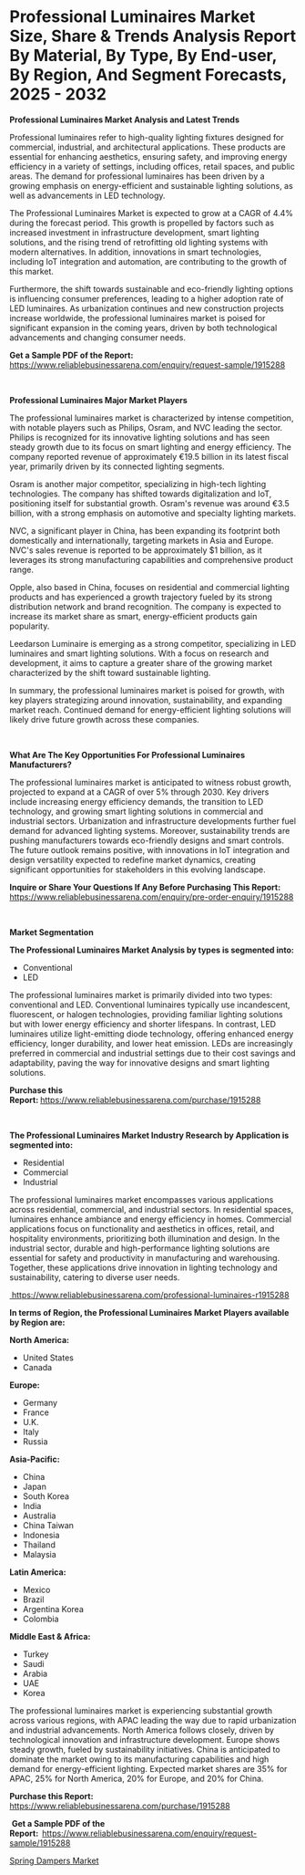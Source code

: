 <p><h1>Professional Luminaires Market Size, Share & Trends Analysis Report By Material, By Type, By End-user, By Region, And Segment Forecasts, 2025 - 2032</h1></p><p><strong>Professional Luminaires Market Analysis and Latest Trends</strong></p>
<p><p>Professional luminaires refer to high-quality lighting fixtures designed for commercial, industrial, and architectural applications. These products are essential for enhancing aesthetics, ensuring safety, and improving energy efficiency in a variety of settings, including offices, retail spaces, and public areas. The demand for professional luminaires has been driven by a growing emphasis on energy-efficient and sustainable lighting solutions, as well as advancements in LED technology.</p><p>The Professional Luminaires Market is expected to grow at a CAGR of 4.4% during the forecast period. This growth is propelled by factors such as increased investment in infrastructure development, smart lighting solutions, and the rising trend of retrofitting old lighting systems with modern alternatives. In addition, innovations in smart technologies, including IoT integration and automation, are contributing to the growth of this market. </p><p>Furthermore, the shift towards sustainable and eco-friendly lighting options is influencing consumer preferences, leading to a higher adoption rate of LED luminaires. As urbanization continues and new construction projects increase worldwide, the professional luminaires market is poised for significant expansion in the coming years, driven by both technological advancements and changing consumer needs.</p></p>
<p><strong>Get a Sample PDF of the Report:&nbsp;</strong> <a href="https://www.reliablebusinessarena.com/enquiry/request-sample/1915288?utm_campaign=3314&utm_medium=2&utm_source=Github&utm_content=ia&utm_term=10042025&utm_id=professional-luminaires">https://www.reliablebusinessarena.com/enquiry/request-sample/1915288</a></p>
<p>&nbsp;</p>
<p><strong>Professional Luminaires Major Market Players</strong></p>
<p><p>The professional luminaires market is characterized by intense competition, with notable players such as Philips, Osram, and NVC leading the sector. Philips is recognized for its innovative lighting solutions and has seen steady growth due to its focus on smart lighting and energy efficiency. The company reported revenue of approximately €19.5 billion in its latest fiscal year, primarily driven by its connected lighting segments.</p><p>Osram is another major competitor, specializing in high-tech lighting technologies. The company has shifted towards digitalization and IoT, positioning itself for substantial growth. Osram's revenue was around €3.5 billion, with a strong emphasis on automotive and specialty lighting markets.</p><p>NVC, a significant player in China, has been expanding its footprint both domestically and internationally, targeting markets in Asia and Europe. NVC's sales revenue is reported to be approximately $1 billion, as it leverages its strong manufacturing capabilities and comprehensive product range.</p><p>Opple, also based in China, focuses on residential and commercial lighting products and has experienced a growth trajectory fueled by its strong distribution network and brand recognition. The company is expected to increase its market share as smart, energy-efficient products gain popularity.</p><p>Leedarson Luminaire is emerging as a strong competitor, specializing in LED luminaires and smart lighting solutions. With a focus on research and development, it aims to capture a greater share of the growing market characterized by the shift toward sustainable lighting.</p><p>In summary, the professional luminaires market is poised for growth, with key players strategizing around innovation, sustainability, and expanding market reach. Continued demand for energy-efficient lighting solutions will likely drive future growth across these companies.</p></p>
<p>&nbsp;</p>
<p><strong>What Are The Key Opportunities For Professional Luminaires Manufacturers?</strong></p>
<p><p>The professional luminaires market is anticipated to witness robust growth, projected to expand at a CAGR of over 5% through 2030. Key drivers include increasing energy efficiency demands, the transition to LED technology, and growing smart lighting solutions in commercial and industrial sectors. Urbanization and infrastructure developments further fuel demand for advanced lighting systems. Moreover, sustainability trends are pushing manufacturers towards eco-friendly designs and smart controls. The future outlook remains positive, with innovations in IoT integration and design versatility expected to redefine market dynamics, creating significant opportunities for stakeholders in this evolving landscape.</p></p>
<p><strong>Inquire or Share Your Questions If Any Before Purchasing This Report:</strong> <a href="https://www.reliablebusinessarena.com/enquiry/pre-order-enquiry/1915288?utm_campaign=3314&utm_medium=2&utm_source=Github&utm_content=ia&utm_term=10042025&utm_id=professional-luminaires">https://www.reliablebusinessarena.com/enquiry/pre-order-enquiry/1915288</a></p>
<p>&nbsp;</p>
<p><strong>Market Segmentation</strong></p>
<p><strong>The Professional Luminaires Market Analysis by types is segmented into:</strong></p>
<p><ul><li>Conventional</li><li>LED</li></ul></p>
<p><p>The professional luminaires market is primarily divided into two types: conventional and LED. Conventional luminaires typically use incandescent, fluorescent, or halogen technologies, providing familiar lighting solutions but with lower energy efficiency and shorter lifespans. In contrast, LED luminaires utilize light-emitting diode technology, offering enhanced energy efficiency, longer durability, and lower heat emission. LEDs are increasingly preferred in commercial and industrial settings due to their cost savings and adaptability, paving the way for innovative designs and smart lighting solutions.</p></p>
<p><strong>Purchase this Report:&nbsp;</strong><a href="https://www.reliablebusinessarena.com/purchase/1915288?utm_campaign=3314&utm_medium=2&utm_source=Github&utm_content=ia&utm_term=10042025&utm_id=professional-luminaires">https://www.reliablebusinessarena.com/purchase/1915288</a></p>
<p>&nbsp;</p>
<p><strong>The Professional Luminaires Market Industry Research by Application is segmented into:</strong></p>
<p><ul><li>Residential</li><li>Commercial</li><li>Industrial</li></ul></p>
<p><p>The professional luminaires market encompasses various applications across residential, commercial, and industrial sectors. In residential spaces, luminaires enhance ambiance and energy efficiency in homes. Commercial applications focus on functionality and aesthetics in offices, retail, and hospitality environments, prioritizing both illumination and design. In the industrial sector, durable and high-performance lighting solutions are essential for safety and productivity in manufacturing and warehousing. Together, these applications drive innovation in lighting technology and sustainability, catering to diverse user needs.</p></p>
<p><a href="https://www.reliablebusinessarena.com/professional-luminaires-r1915288?utm_campaign=3314&utm_medium=2&utm_source=Github&utm_content=ia&utm_term=10042025&utm_id=professional-luminaires">&nbsp;https://www.reliablebusinessarena.com/professional-luminaires-r1915288</a></p>
<p><strong>In terms of Region, the Professional Luminaires Market Players available by Region are:</strong></p>
<p>
    <p> <strong> North America: </strong>
        <ul>
            <li>United States</li>
            <li>Canada</li>
        </ul>
        </p> 
    <p> <strong> Europe: </strong>
        <ul>
            <li>Germany</li>
            <li>France</li>
            <li>U.K.</li>
            <li>Italy</li>
            <li>Russia</li>
        </ul>
        </p> 
    <p> <strong> Asia-Pacific: </strong>
        <ul>
            <li>China</li>
            <li>Japan</li>
            <li>South Korea</li>
            <li>India</li>
            <li>Australia</li>
            <li>China Taiwan</li>
            <li>Indonesia</li>
            <li>Thailand</li>
            <li>Malaysia</li>
        </ul>
        </p> 
    <p> <strong> Latin America: </strong>
        <ul>
            <li>Mexico</li>
            <li>Brazil</li>
            <li>Argentina Korea</li>
            <li>Colombia</li>
        </ul>
        </p> 
    <p> <strong> Middle East & Africa: </strong>
        <ul>
            <li>Turkey</li>
            <li>Saudi</li>
            <li>Arabia</li>
            <li>UAE</li>
            <li>Korea</li>
        </ul>
    </p>
    </p>
<p><p>The professional luminaires market is experiencing substantial growth across various regions, with APAC leading the way due to rapid urbanization and industrial advancements. North America follows closely, driven by technological innovation and infrastructure development. Europe shows steady growth, fueled by sustainability initiatives. China is anticipated to dominate the market owing to its manufacturing capabilities and high demand for energy-efficient lighting. Expected market shares are 35% for APAC, 25% for North America, 20% for Europe, and 20% for China.</p></p>
<p><strong>Purchase this Report: </strong><a href="https://www.reliablebusinessarena.com/purchase/1915288?utm_campaign=3314&utm_medium=2&utm_source=Github&utm_content=ia&utm_term=10042025&utm_id=professional-luminaires">https://www.reliablebusinessarena.com/purchase/1915288</a></p>
<p>&nbsp;<strong>Get a Sample PDF of the Report:&nbsp;&nbsp;</strong><a href="https://www.reliablebusinessarena.com/enquiry/request-sample/1915288?utm_campaign=3314&utm_medium=2&utm_source=Github&utm_content=ia&utm_term=10042025&utm_id=professional-luminaires">https://www.reliablebusinessarena.com/enquiry/request-sample/1915288</a></p>
<p><strong></strong></p>
<p><p><a href="https://github.com/hamremunazm4/Market-Research-Report-List-1/blob/main/spring-dampers-market.md?utm_campaign=3314&utm_medium=2&utm_source=Github&utm_content=ia&utm_term=10042025&utm_id=professional-luminaires">Spring Dampers Market</a></p></p>